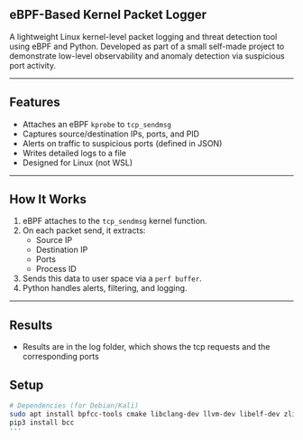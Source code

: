  ## eBPF-Based Kernel Packet Logger

A lightweight Linux kernel-level packet logging and threat detection tool using eBPF and Python. Developed as part of a small self-made project to demonstrate low-level observability and anomaly detection via suspicious port activity.

---

##  Features

- Attaches an eBPF `kprobe` to `tcp_sendmsg`
- Captures source/destination IPs, ports, and PID
- Alerts on traffic to suspicious ports (defined in JSON)
- Writes detailed logs to a file
- Designed for Linux (not WSL)

---

## How It Works

1. eBPF attaches to the `tcp_sendmsg` kernel function.
2. On each packet send, it extracts:
   - Source IP
   - Destination IP
   - Ports
   - Process ID
3. Sends this data to user space via a `perf buffer`.
4. Python handles alerts, filtering, and logging.

---

## Results

- Results are in the log folder, which shows the tcp requests and the corresponding ports

  
## Setup

```bash
# Dependencies (for Debian/Kali)
sudo apt install bpfcc-tools cmake libclang-dev llvm-dev libelf-dev zlib1g-dev libfl-dev python3-pip
pip3 install bcc
'''


